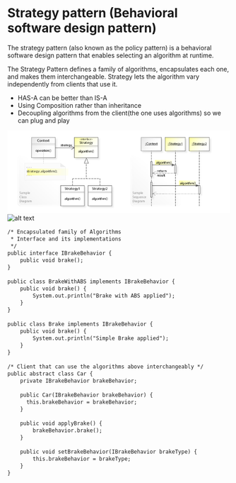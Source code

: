 # Strategy pattern (Behavioral software design pattern)

The strategy pattern (also known as the policy pattern) is a behavioral software design pattern that enables selecting an algorithm at runtime.

The Strategy Pattern defines a family of algorithms, encapsulates each one, and makes them interchangeable. Strategy lets the algorithm vary independently from clients that use it.

- HAS-A can be better than IS-A
- Using Composition rather than inheritance
- Decoupling algorithms from the client(the one uses algorithms) so we can plug and play

![alt text](Strategy_Design_Pattern_UML.jpg) ![alt text]()

```
/* Encapsulated family of Algorithms
 * Interface and its implementations
 */
public interface IBrakeBehavior {
    public void brake();
}

public class BrakeWithABS implements IBrakeBehavior {
    public void brake() {
        System.out.println("Brake with ABS applied");
    }
}

public class Brake implements IBrakeBehavior {
    public void brake() {
        System.out.println("Simple Brake applied");
    }
}

/* Client that can use the algorithms above interchangeably */
public abstract class Car {
    private IBrakeBehavior brakeBehavior;

    public Car(IBrakeBehavior brakeBehavior) {
      this.brakeBehavior = brakeBehavior;
    }

    public void applyBrake() {
        brakeBehavior.brake();
    }

    public void setBrakeBehavior(IBrakeBehavior brakeType) {
        this.brakeBehavior = brakeType;
    }
}

